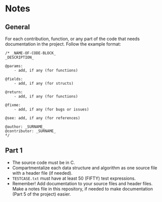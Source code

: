# Notes

## General

For each contribution, function, or any part of the code that needs documentation in the project. Follow the example format:

    /* _NAME-OF-CODE-BLOCK_
    _DESCRIPTION_

    @params:
        - add, if any (for functions)

    @fields:
        - add, if any (for structs)

    @return:
        - add, if any (for functions)

    @fixme:
        - add, if any (for bugs or issues)

    @see: add, if any (for references)

    @author: _SURNAME_
    @contributor: _SURNAME_
    */

## Part 1

- The source code must be in C.
- Compartmentalize each data structure and algorithm as one source file with a header file (if needed).
- `TESTCASE.txt` must have at least 50 (FIFTY) test expressions.
- Remember! Add documentation to your source files and header files. Make a notes file in this repository, if needed to make documentation (Part 5 of the project) easier.
